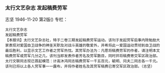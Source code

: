 ### 太行文艺杂志  发起稿费劳军
志坚
1946-11-20
第2版()
专栏：

    太行文艺杂志
    发起稿费劳军
    【本报讯】太行文艺杂志社，特于二卷三期发起稿费劳军运动。该刊于发起劳军启事内除勉励大家表现对爱国自卫战争的神圣天职及对战斗英雄的敬爱外，并希将此一爱国运动贯彻到自卫战的最后胜利，以显示文艺工作者之劳军热忱。其劳军办法为：凡愿将稿费劳军的作者，请注明本文稿费劳军或劳军几分之几，该刊当即发表作者芳名及劳军数目，同时并将稿费寄交军区政治部。太行文联同志现已首起模范：计高沐鸿同志稿费劳军一千五百元，毓明、冈夫二同志各一千元。该刊已将以上各人劳军事一一露布，并将作者姓名及其劳军稿费已寄交军区政治部。（志坚）
